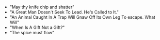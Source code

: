 * "May thy knife chip and shatter"
* "A Great Man Doesn't Seek To Lead. He's Called to It."
* "An Animal Caught In A Trap Will Gnaw Off Its Own Leg To escape. What Will"
* "When Is A Gift Not a Gift?"
* "The spice must flow"